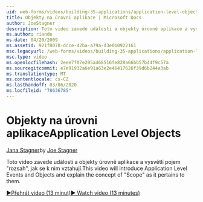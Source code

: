```yaml
---
uid: web-forms/videos/building-35-applications/application-level-objects
title: Objekty na úrovni aplikace | Microsoft Docs
author: JoeStagner
description: Toto video zavede události a objekty úrovně aplikace a vysvětlí pojem &quot;rozsah&quot;, jak se k nim vztahují.
ms.author: riande
ms.date: 04/20/2009
ms.assetid: 921f8078-dcce-42ba-a79a-d3e0b0922161
msc.legacyurl: /web-forms/videos/building-35-applications/application-level-objects
msc.type: video
ms.openlocfilehash: 2eee7f07e205a468516fe828a66bb57b44f9c57a
ms.sourcegitcommit: e7e91932a6e91a63e2e46417626f39d6b244a3ab
ms.translationtype: MT
ms.contentlocale: cs-CZ
ms.lasthandoff: 03/06/2020
ms.locfileid: "78636785"
---
```

# <a name="application-level-objects"></a><span data-ttu-id="d55ef-103">Objekty na úrovni aplikace</span><span class="sxs-lookup"><span data-stu-id="d55ef-103">Application Level Objects</span></span>

<span data-ttu-id="d55ef-104">[Jana Stagner](https://github.com/JoeStagner)</span><span class="sxs-lookup"><span data-stu-id="d55ef-104">by [Joe Stagner](https://github.com/JoeStagner)</span></span>

<span data-ttu-id="d55ef-105">Toto video zavede události a objekty úrovně aplikace a vysvětlí pojem &quot;rozsah&quot;, jak se k nim vztahují.</span><span class="sxs-lookup"><span data-stu-id="d55ef-105">This video will introduce Application Level Events and Objects and explain the concept of &quot;Scope&quot; as it pertains to them.</span></span>

[<span data-ttu-id="d55ef-106">&#9654;Přehrát video (13 minut)</span><span class="sxs-lookup"><span data-stu-id="d55ef-106">&#9654; Watch video (13 minutes)</span></span>](https://channel9.msdn.com/Blogs/ASP-NET-Site-Videos/application-level-objects)
